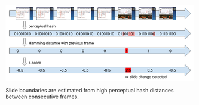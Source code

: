
![](../figures/zscore_slide_extraction.png)

Slide boundaries are estimated from high perceptual hash distances between consecutive frames.
